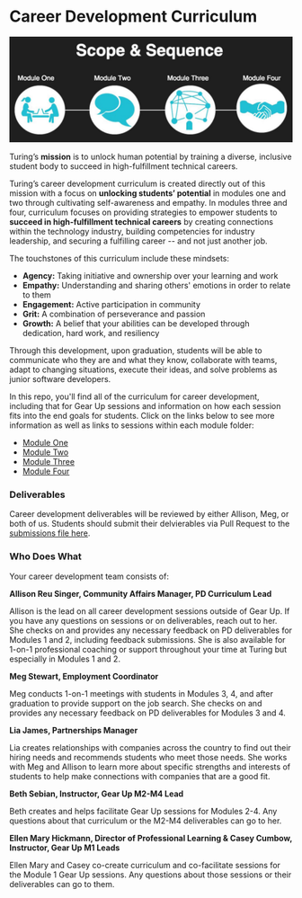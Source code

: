 # Career Development Curriculum

![Scope & Sequence](images/pd_new_scope.jpeg)

Turing’s **mission** is to unlock human potential by training a diverse, inclusive student body to succeed in high-fulfillment technical careers. 

Turing’s career development curriculum is created directly out of this mission with a focus on **unlocking students’ potential** in modules one and two through cultivating self-awareness and empathy. In modules three and four, curriculum focuses on providing strategies to empower students to **succeed in high-fulfillment technical careers** by creating connections within the technology industry, building competencies for industry leadership, and securing a fulfilling career -- and not just another job. 

The touchstones of this curriculum include these mindsets: 

* **Agency:** Taking initiative and ownership over your learning and work
* **Empathy:** Understanding and sharing others' emotions in order to relate to them 
* **Engagement:** Active participation in community
* **Grit:** A combination of perseverance and passion
* **Growth:** A belief that your abilities can be developed through dedication, hard work, and resiliency

Through this development, upon graduation, students will be able to communicate who they are and what they know, collaborate with teams, adapt to changing situations, execute their ideas, and solve problems as junior software developers. 

In this repo, you'll find all of the curriculum for career development, including that for Gear Up sessions and information on how each session fits into the end goals for students. Click on the links below to see more information as well as links to sessions within each module folder:

* [Module One](https://github.com/turingschool/career-development-curriculum/tree/master/module_one)
* [Module Two](https://github.com/turingschool/career-development-curriculum/tree/master/module_two)
* [Module Three](https://github.com/turingschool/career-development-curriculum/tree/master/module_three)
* [Module Four](https://github.com/turingschool/career-development-curriculum/tree/master/module_four)

### Deliverables
Career development deliverables will be reviewed by either Allison, Meg, or both of us. Students should submit their delvierables via Pull Request to the [submissions file here](https://github.com/turingschool/career-development-curriculum/tree/master/deliverable_submissions).

### Who Does What
Your career development team consists of:

**Allison Reu Singer, Community Affairs Manager, PD Curriculum Lead**

Allison is the lead on all career development sessions outside of Gear Up. If you have any questions on sessions or on deliverables, reach out to her. She checks on and provides any necessary feedback on PD deliverables for Modules 1 and 2, including feedback submissions. She is also available for 1-on-1 professional coaching or support throughout your time at Turing but especially in Modules 1 and 2.

**Meg Stewart, Employment Coordinator**

Meg conducts 1-on-1 meetings with students in Modules 3, 4, and after graduation to provide support on the job search. She checks on and provides any necessary feedback on PD deliverables for Modules 3 and 4. 

**Lia James, Partnerships Manager**

Lia creates relationships with companies across the country to find out their hiring needs and recommends students who meet those needs. She works with Meg and Allison to learn more about specific strengths and interests of students to help make connections with companies that are a good fit.

**Beth Sebian, Instructor, Gear Up M2-M4 Lead**

Beth creates and helps facilitate Gear Up sessions for Modules 2-4. Any questions about that curriculum or the M2-M4 deliverables can go to her.

**Ellen Mary Hickmann, Director of Professional Learning & Casey Cumbow, Instructor, Gear Up M1 Leads**

Ellen Mary and Casey co-create curriculum and co-facilitate sessions for the Module 1 Gear Up sessions. Any questions about those sessions or their deliverables can go to them. 

